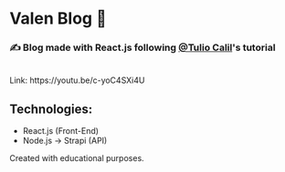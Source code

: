 # Valen Blog 💛
### ✍️ Blog made with React.js following <a href="https://github.com/tuliocll" target="_blank">@Tulio Calil</a>'s tutorial
<br />
Link: https://youtu.be/c-yoC4SXi4U

## Technologies:
+ React.js (Front-End)
+ Node.js -> Strapi (API)

Created with educational purposes.
